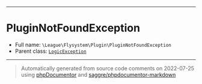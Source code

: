 ***

# PluginNotFoundException





* Full name: `\League\Flysystem\Plugin\PluginNotFoundException`
* Parent class: [`LogicException`](../../../LogicException.md)






***
> Automatically generated from source code comments on 2022-07-25 using [phpDocumentor](http://www.phpdoc.org/) and [saggre/phpdocumentor-markdown](https://github.com/Saggre/phpDocumentor-markdown)
